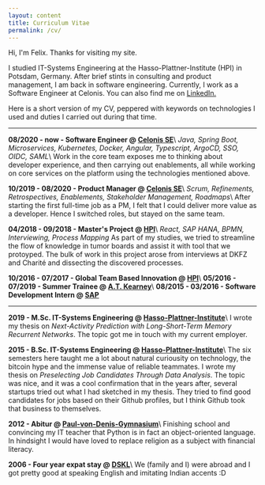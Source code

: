 ```yaml
---
layout: content
title: Curriculum Vitae
permalink: /cv/
---
```

Hi, I'm Felix. Thanks for visiting my site.

I studied IT-Systems Engineering at the Hasso-Plattner-Institute (HPI) in Potsdam, Germany.
After brief stints in consulting and product management, I am back in software engineering.
Currently, I work as a Software Engineer at Celonis.
You can also find me on <a href="https://de.linkedin.com/in/felix-wolff" data-network="LinkedIn" data-proofer-ignore>LinkedIn.</a>

Here is a short version of my CV, peppered with keywords on technologies I used and duties I carried out during that time.

----

**08/2020 - now - Software Engineer @ [Celonis SE](https://celonis.com)**\\
*Java, Spring Boot, Microservices, Kubernetes, Docker, Angular, Typescript, ArgoCD, SSO, OIDC, SAML*\\
Work in the core team exposes me to thinking about developer experience, and then carrying out enablements,
all while working on core services on the platform using the technologies mentioned above.

**10/2019 - 08/2020 - Product Manager @ [Celonis SE](https://celonis.com)**\\
*Scrum, Refinements, Retrospectives, Enablements, Stakeholder Management, Roadmaps*\\
After starting the first full-time job as a PM, I felt that I could deliver more value as a developer.
Hence I switched roles, but stayed on the same team. 

**04/2018 - 09/2018 - Master's Project @ [HPI](https://hpi.de)**\\
*React, SAP HANA, BPMN, Interviewing, Process Mapping*
As part of my studies, we tried to streamline the flow of knowledge in tumor boards and assist it with tool that we protoyped.
The bulk of work in this project arose from interviews at DKFZ and Charité and dissecting the discovered processes.

**10/2016 - 07/2017 - Global Team Based Innovation @ [HPI](https://hpi.de/uebernickel/teaching/global-team-based-innovation-gti-design-thinking.html)**\\
**05/2016 - 07/2019 - Summer Trainee @ [A.T. Kearney](https://kearney.com)**\\
**08/2015 - 03/2016 - Software Development Intern @ [SAP](https://sap.com)**

----

**2019 - M.Sc. IT-Systems Engineering @ [Hasso-Plattner-Institute](https://hpi.de)**\\
I wrote my thesis on *Next-Activity Prediction with Long-Short-Term Memory Recurrent Networks*.
The topic got me in touch with my current employer.

**2015 - B.Sc. IT-Systems Engineering @ [Hasso-Plattner-Institute](https://hpi.de)**\\
The six semesters here taught me a lot about natural curiousity on technology,
the bitcoin hype and the immense value of reliable teammates.
I wrote my thesis on *Preselecting Job Candidates Through Data Analysis*.
The topic was nice, and it was a cool confirmation that in the years after, several startups tried out what I had sketched in my thesis.
They tried to find good candidates for jobs based on their Github profiles, but I think Github took that business to themselves.

**2012 - Abitur @ [Paul-von-Denis-Gymnasium](https://gym-schiff.de)**\\
Finishing school and convincing my IT teacher that Python is in fact an object-oriented language.
In hindsight I would have loved to replace religion as a subject with financial literacy.

**2006 - Four year expat stay @ [DSKL](https://dskl.edu.my)**\\
We (family and I) were abroad and I got pretty good at speaking English and imitating Indian accents :D
